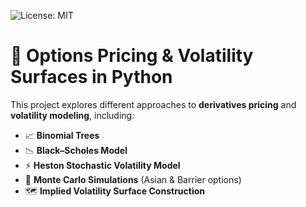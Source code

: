 ![License: MIT](https://img.shields.io/badge/License-MIT-yellow.svg)

# 🧮 Options Pricing & Volatility Surfaces in Python

This project explores different approaches to **derivatives pricing** and **volatility modeling**, including:

- 📈 **Binomial Trees**
- 📉 **Black–Scholes Model**
- ⚡ **Heston Stochastic Volatility Model**
- 🎲 **Monte Carlo Simulations** (Asian & Barrier options)
- 🗺️ **Implied Volatility Surface Construction**



